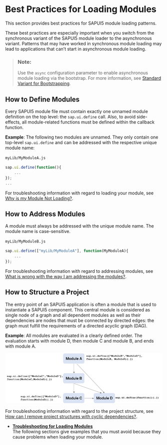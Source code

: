 <!-- loio00737d6c1b864dc3ab72ef56611491c4 -->

# Best Practices for Loading Modules

This section provides best practices for SAPUI5 module loading patterns.

These best practices are especially important when you switch from the synchronous variant of the SAPUI5 module loader to the asynchronous variant. Patterns that may have worked in synchronous module loading may lead to applications that can’t start in asynchronous module loading.

> ### Note:  
> Use the `async` configuration parameter to enable asynchronous module loading via the bootstrap. For more information, see [Standard Variant for Bootstrapping](standard-variant-for-bootstrapping-91f1f45.md).



<a name="loio00737d6c1b864dc3ab72ef56611491c4__section_DefineModules"/>

## How to Define Modules

Every SAPUI5 module file must contain exactly one unnamed module definition on the top level: the `sap.ui.define` call. Also, to avoid side-effects, all module-related functions must be defined within the callback function.

**Example**: The following two modules are unnamed. They only contain one top-level `sap.ui.define` and can be addressed with the respective unique module name:

`myLib/MyModuleA.js`

```js
sap.ui.define(function(){
    ...
});
...
```

For troubleshooting information with regard to loading your module, see [Why is my Module Not Loading?](troubleshooting-for-loading-modules-4363b3f.md#loio4363b3fe3561414ca1b030afc8cd30ce__section_moduleloading).



<a name="loio00737d6c1b864dc3ab72ef56611491c4__section_AddressModules"/>

## How to Address Modules

A module must always be addressed with the unique module name. The module name is case-sensitive.

`myLib/MyModuleB.js`

```js
sap.ui.define(["myLib/MyModuleA"], function(MyModuleA){  
    ...  
});
```

For troubleshooting information with regard to addressing modules, see [What is wrong with the way I am addressing the modules?](troubleshooting-for-loading-modules-4363b3f.md#loio4363b3fe3561414ca1b030afc8cd30ce__section_moduleaddressing).



<a name="loio00737d6c1b864dc3ab72ef56611491c4__section_StructureProject"/>

## How to Structure a Project

The entry point of an SAPUI5 application is often a module that is used to instantiate a SAPUI5 component. This central module is considered as single node of a graph and all dependent modules as well as their dependencies are nodes that must be connected by directed edges: the graph must fulfill the requirements of a directed acyclic graph \(DAG\).

**Example**: All modules are evaluated in a clearly defined order. The evaluation starts with module D, then module C and module B, and ends with module A.

![](images/Image_Loading_Modules_BP1_c8a64ac.png)

For troubleshooting information with regard to the project structure, see [How can I remove project structures with cyclic dependencies?](troubleshooting-for-loading-modules-4363b3f.md#loio4363b3fe3561414ca1b030afc8cd30ce__section_cyclicdependencies).

-   **[Troubleshooting for Loading Modules](troubleshooting-for-loading-modules-4363b3f.md "The following sections give examples that you must avoid because they cause problems
		when loading your module.")**  
The following sections give examples that you must avoid because they cause problems when loading your module.

